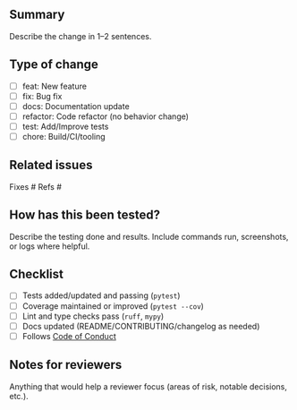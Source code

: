 ## Summary

Describe the change in 1–2 sentences.

## Type of change

- [ ] feat: New feature
- [ ] fix: Bug fix
- [ ] docs: Documentation update
- [ ] refactor: Code refactor (no behavior change)
- [ ] test: Add/Improve tests
- [ ] chore: Build/CI/tooling

## Related issues

Fixes #
Refs #

## How has this been tested?

Describe the testing done and results. Include commands run, screenshots, or logs where helpful.

## Checklist

- [ ] Tests added/updated and passing (`pytest`)
- [ ] Coverage maintained or improved (`pytest --cov`)
- [ ] Lint and type checks pass (`ruff`, `mypy`)
- [ ] Docs updated (README/CONTRIBUTING/changelog as needed)
- [ ] Follows [Code of Conduct](../CODE_OF_CONDUCT.md)

## Notes for reviewers

Anything that would help a reviewer focus (areas of risk, notable decisions, etc.).


